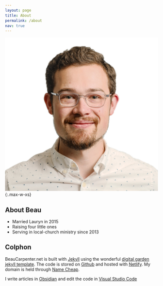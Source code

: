 ```yaml
---
layout: page
title: About
permalink: /about
nav: true
---
```


![Beau Carpenter Portrait](assets/beau_headshot.jpg){:.max-w-xs}
## About Beau
- Married Lauryn in 2015
- Raising four little ones
- Serving in local-church ministry since 2013

## Colphon

BeauCarpenter.net is built with [Jekyll](https://jekyllrb.com/) using the wonderful [digital garden jekyll  template](https://github.com/maximevaillancourt/digital-garden-jekyll-template). The code is stored on [Github](https://github.com/BTCarpenter/digital-garden-jekyll) and hosted with [Netlify](https://www.netlify.com/). My domain is held through [Name Cheap](https://www.namecheap.com/).

I write articles in [Obsidian](https://obsidian.md) and edit the code in [Visual Studio Code](https://code.visualstudio.com/)